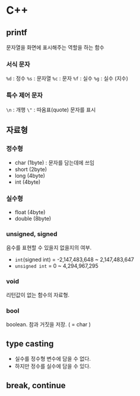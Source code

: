 # C++ 

## printf

문자열을 화면에 표시해주는 역할을 하는 함수

### 서식 문자

`%d` : 정수
`%s` : 문자열
`%c` : 문자
`%f` : 실수
`%g` : 실수 (지수)

### 특수 제어 문자

`\n` : 개행
`\"` : 따옴표(quote) 문자를 표시

## 자료형

### 정수형

* char (1byte) : 문자를 담는데에 쓰임
* short (2byte)
* long (4byte)
* int (4byte)

### 실수형

* float (4byte)
* double (8byte)

### unsigned, signed

음수를 표현할 수 있을지 없을지의 여부.

* `int`(signed int) = -2,147,483,648 ~ 2,147,483,647
* `unsigned int` = 0 ~ 4,294,967,295

### void

리턴값이 없는 함수의 자료형.

### bool

boolean. 참과 거짓을 저장. ( = char )

## type casting

* 실수를 정수형 변수에 담을 수 없다.
* 하지만 정수를 실수에 담을 수 있다. 

## break, continue


